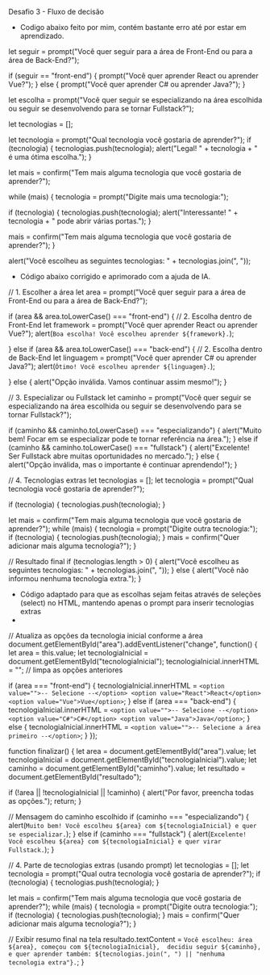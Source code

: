 Desafio 3 - Fluxo de decisão

- Codigo abaixo feito por mim, contém bastante erro até por estar em aprendizado.
  
let seguir = prompt("Você quer seguir para a área de Front-End ou para a área de Back-End?");

if (seguir == "front-end") {
  prompt("Você quer aprender React ou aprender Vue?");
} else {
  prompt("Você quer aprender C# ou aprender Java?");
}
  
let escolha = prompt("Você quer seguir se especializando na área escolhida ou seguir se desenvolvendo para se tornar Fullstack?");

let tecnologias = [];

let tecnologia = prompt("Qual tecnologia você gostaria de aprender?");
if (tecnologia) {
  tecnologias.push(tecnologia);
  alert("Legal! " + tecnologia + " é uma ótima escolha.");
}

let mais = confirm("Tem mais alguma tecnologia que você gostaria de aprender?");

while (mais) {
  tecnologia = prompt("Digite mais uma tecnologia:");
  
  if (tecnologia) {
    tecnologias.push(tecnologia);
    alert("Interessante! " + tecnologia + " pode abrir várias portas.");
  }

  mais = confirm("Tem mais alguma tecnologia que você gostaria de aprender?");
}

alert("Você escolheu as seguintes tecnologias: " + tecnologias.join(", "));


- Código abaixo corrigido e aprimorado com a ajuda de IA.

// 1. Escolher a área
let area = prompt("Você quer seguir para a área de Front-End ou para a área de Back-End?");

if (area && area.toLowerCase() === "front-end") {
  // 2. Escolha dentro de Front-End
  let framework = prompt("Você quer aprender React ou aprender Vue?");
  alert(`Boa escolha! Você escolheu aprender ${framework}.`);

} else if (area && area.toLowerCase() === "back-end") {
  // 2. Escolha dentro de Back-End
  let linguagem = prompt("Você quer aprender C# ou aprender Java?");
  alert(`Ótimo! Você escolheu aprender ${linguagem}.`);

} else {
  alert("Opção inválida. Vamos continuar assim mesmo!");
}

// 3. Especializar ou Fullstack
let caminho = prompt("Você quer seguir se especializando na área escolhida ou seguir se desenvolvendo para se tornar Fullstack?");

if (caminho && caminho.toLowerCase() === "especializando") {
  alert("Muito bem! Focar em se especializar pode te tornar referência na área.");
} else if (caminho && caminho.toLowerCase() === "fullstack") {
  alert("Excelente! Ser Fullstack abre muitas oportunidades no mercado.");
} else {
  alert("Opção inválida, mas o importante é continuar aprendendo!");
}

// 4. Tecnologias extras
let tecnologias = [];
let tecnologia = prompt("Qual tecnologia você gostaria de aprender?");

if (tecnologia) {
  tecnologias.push(tecnologia);
}

let mais = confirm("Tem mais alguma tecnologia que você gostaria de aprender?");
while (mais) {
  tecnologia = prompt("Digite outra tecnologia:");
  if (tecnologia) {
    tecnologias.push(tecnologia);
  }
  mais = confirm("Quer adicionar mais alguma tecnologia?");
}

// Resultado final
if (tecnologias.length > 0) {
  alert("Você escolheu as seguintes tecnologias: " + tecnologias.join(", "));
} else {
  alert("Você não informou nenhuma tecnologia extra.");
}

- Código adaptado para que as escolhas sejam feitas através de seleções (select) no HTML, mantendo apenas o prompt para inserir tecnologias extras
- 
// Atualiza as opções da tecnologia inicial conforme a área
document.getElementById("area").addEventListener("change", function() {
  let area = this.value;
  let tecnologiaInicial = document.getElementById("tecnologiaInicial");
  tecnologiaInicial.innerHTML = ""; // limpa as opções anteriores

  if (area === "front-end") {
    tecnologiaInicial.innerHTML = `
      <option value="">-- Selecione --</option>
      <option value="React">React</option>
      <option value="Vue">Vue</option>
    `;
  } else if (area === "back-end") {
    tecnologiaInicial.innerHTML = `
      <option value="">-- Selecione --</option>
      <option value="C#">C#</option>
      <option value="Java">Java</option>
    `;
  } else {
    tecnologiaInicial.innerHTML = `<option value="">-- Selecione a área primeiro --</option>`;
  }
});

function finalizar() {
  let area = document.getElementById("area").value;
  let tecnologiaInicial = document.getElementById("tecnologiaInicial").value;
  let caminho = document.getElementById("caminho").value;
  let resultado = document.getElementById("resultado");

  if (!area || !tecnologiaInicial || !caminho) {
    alert("Por favor, preencha todas as opções.");
    return;
  }

  // Mensagem do caminho escolhido
  if (caminho === "especializando") {
    alert(`Muito bem! Você escolheu ${area} com ${tecnologiaInicial} e quer se especializar.`);
  } else if (caminho === "fullstack") {
    alert(`Excelente! Você escolheu ${area} com ${tecnologiaInicial} e quer virar Fullstack.`);
  }

  // 4. Parte de tecnologias extras (usando prompt)
  let tecnologias = [];
  let tecnologia = prompt("Qual outra tecnologia você gostaria de aprender?");
  if (tecnologia) {
    tecnologias.push(tecnologia);
  }

  let mais = confirm("Tem mais alguma tecnologia que você gostaria de aprender?");
  while (mais) {
    tecnologia = prompt("Digite outra tecnologia:");
    if (tecnologia) {
      tecnologias.push(tecnologia);
    }
    mais = confirm("Quer adicionar mais alguma tecnologia?");
  }

  // Exibir resumo final na tela
  resultado.textContent = `Você escolheu: área ${area}, começou com ${tecnologiaInicial}, 
  decidiu seguir ${caminho}, e quer aprender também: ${tecnologias.join(", ") || "nenhuma tecnologia extra"}.`;
}

